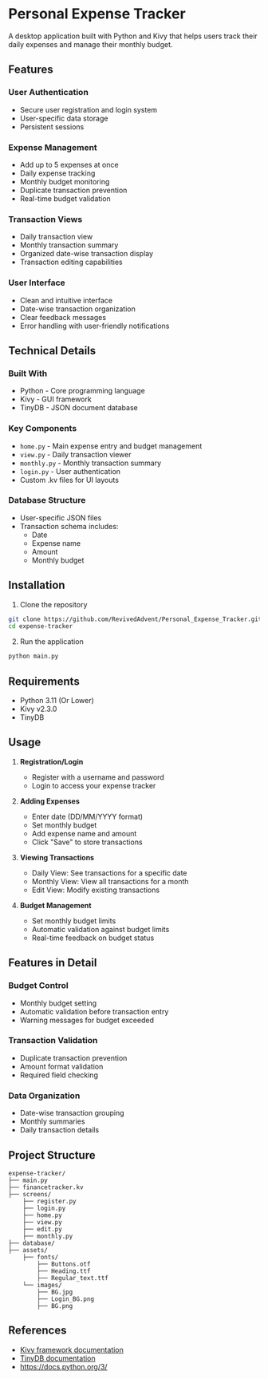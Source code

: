 # Personal Expense Tracker

A desktop application built with Python and Kivy that helps users track their daily expenses and manage their monthly budget.

## Features

### User Authentication
- Secure user registration and login system
- User-specific data storage
- Persistent sessions

### Expense Management
- Add up to 5 expenses at once
- Daily expense tracking
- Monthly budget monitoring
- Duplicate transaction prevention
- Real-time budget validation

### Transaction Views
- Daily transaction view
- Monthly transaction summary
- Organized date-wise transaction display
- Transaction editing capabilities

### User Interface
- Clean and intuitive interface
- Date-wise transaction organization
- Clear feedback messages
- Error handling with user-friendly notifications

## Technical Details

### Built With
- Python - Core programming language
- Kivy - GUI framework
- TinyDB - JSON document database

### Key Components
- `home.py` - Main expense entry and budget management
- `view.py` - Daily transaction viewer
- `monthly.py` - Monthly transaction summary
- `login.py` - User authentication
- Custom .kv files for UI layouts

### Database Structure
- User-specific JSON files
- Transaction schema includes:
  - Date
  - Expense name
  - Amount
  - Monthly budget

## Installation

1. Clone the repository
```bash
git clone https://github.com/RevivedAdvent/Personal_Expense_Tracker.git
cd expense-tracker
```

2. Run the application
```bash
python main.py
```

## Requirements
- Python 3.11 (Or Lower)
- Kivy v2.3.0
- TinyDB

## Usage

1. **Registration/Login**
   - Register with a username and password
   - Login to access your expense tracker

2. **Adding Expenses**
   - Enter date (DD/MM/YYYY format)
   - Set monthly budget
   - Add expense name and amount
   - Click "Save" to store transactions

3. **Viewing Transactions**
   - Daily View: See transactions for a specific date
   - Monthly View: View all transactions for a month
   - Edit View: Modify existing transactions

4. **Budget Management**
   - Set monthly budget limits
   - Automatic validation against budget limits
   - Real-time feedback on budget status

## Features in Detail

### Budget Control
- Monthly budget setting
- Automatic validation before transaction entry
- Warning messages for budget exceeded

### Transaction Validation
- Duplicate transaction prevention
- Amount format validation
- Required field checking

### Data Organization
- Date-wise transaction grouping
- Monthly summaries
- Daily transaction details

## Project Structure
```
expense-tracker/
├── main.py
├── financetracker.kv
├── screens/
    ├── register.py
    ├── login.py
    ├── home.py
    ├── view.py
    ├── edit.py
    ├── monthly.py
├── database/
├── assets/
    ├── fonts/
        ├── Buttons.otf
        ├── Heading.ttf
        ├── Regular_text.ttf
    └── images/
        ├── BG.jpg
        ├── Login_BG.png
        ├── BG.png
```

## References
- [Kivy framework documentation](https://kivy.org/doc/stable/)
- [TinyDB documentation](https://tinydb.readthedocs.io/en/latest/)
- https://docs.python.org/3/
